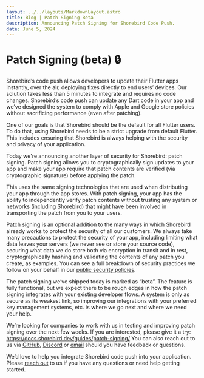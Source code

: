 ```yaml
---
layout: ../../layouts/MarkdownLayout.astro
title: Blog | Patch Signing Beta
description: Announcing Patch Signing for Shorebird Code Push.
date: June 5, 2024
---
```


# Patch Signing (beta) 🔒

Shorebird’s code push allows developers to update their Flutter apps instantly,
over the air, deploying fixes directly to end users’ devices. Our solution takes
less than 5 minutes to integrate and requires no code changes. Shorebird’s code
push can update any Dart code in your app and we’ve designed the system to
comply with Apple and Google store policies without sacrificing performance
(even after patching).

One of our goals is that Shorebird should be the default for all Flutter users.
To do that, using Shorebird needs to be a strict upgrade from default Flutter.
This includes ensuring that Shorebird is always helping with the security and
privacy of your application.

Today we're announcing another layer of security for Shorebird: patch signing.
Patch signing allows you to cryptographically sign updates to your app and make
your app require that patch contents are verified (via cryptographic signature)
before applying the patch.

This uses the same signing technologies that are used when distributing your app
through the app stores. With patch signing, your app has the ability to
independently verify patch contents without trusting any system or networks
(including Shorebird) that might have been involved in transporting the patch
from you to your users.

Patch signing is an optional addition to the many ways in which Shorebird
already works to protect the security of all our customers. We always take many
precautions to protect the security of your app, including limiting what data
leaves your servers (we never see or store your source code), securing what data
we do store both via encryption in transit and in rest, cryptographically
hashing and validating the contents of any patch you create, as examples. You
can see a full breakdown of security practices we follow on your behalf in our
[public security policies](https://handbook.shorebird.dev/security).

The patch signing we’ve shipped today is marked as “beta”. The feature is fully
functional, but we expect there to be rough edges in how the patch signing
integrates with your existing developer flows. A system is only as secure as its
weakest link, so improving our integrations with your preferred key management
systems, etc. is where we go next and where we need your help.

We’re looking for companies to work with us in testing and improving patch
signing over the next few weeks. If you are interested, please give it a try:
https://docs.shorebird.dev/guides/patch-signing/ You can also reach out to us
via [GitHub](https://github.com/shorebirdtech/shorebird/),
[Discord](https://discord.gg/shorebird) or [email](contact@shorebird.dev) should
you have feedback or questions.

We’d love to help you integrate Shorebird code push into your application.
Please [reach out](mail:contact@shorebird.dev) to us if you have any questions
or need help getting started.

